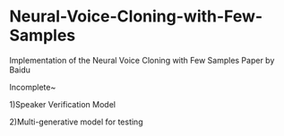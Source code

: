 # Neural-Voice-Cloning-with-Few-Samples
Implementation of the Neural Voice Cloning with Few Samples Paper by Baidu

Incomplete~

1)Speaker Verification Model

2)Multi-generative model for testing
